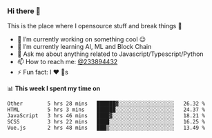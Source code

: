### Hi there 👋

<!--
**a233894432/a233894432** is a ✨ _special_ ✨ repository because its `README.md` (this file) appears on your GitHub profile.

Here are some ideas to get you started:

- 🔭 I’m currently working on ...
- 🌱 I’m currently learning ...
- 👯 I’m looking to collaborate on ...
- 🤔 I’m looking for help with ...
- 💬 Ask me about ...
- 📫 How to reach me: ...
- 😄 Pronouns: ...
- ⚡ Fun fact: ...
-->
 
 
This is the place where I opensource stuff and break things :rofl:

- 🔭 I’m currently working on something cool :wink:
- 🌱 I’m currently learning AI, ML and Block Chain
- 💬 Ask me about anything related to Javascript/Typescript/Python
- 📫 How to reach me: [@233894432](https://twitter.com/233894432)
- ⚡ Fun fact: I :heart: :dog:s

📊 **This week I spent my time on**
<!--START_SECTION:waka-->
```text
Other        5 hrs 28 mins   ██████▓░░░░░░░░░░░░░░░░░░   26.32 % 
HTML         5 hrs 3 mins    ██████░░░░░░░░░░░░░░░░░░░   24.37 % 
JavaScript   3 hrs 46 mins   ████▓░░░░░░░░░░░░░░░░░░░░   18.21 % 
SCSS         3 hrs 22 mins   ████░░░░░░░░░░░░░░░░░░░░░   16.25 % 
Vue.js       2 hrs 48 mins   ███▒░░░░░░░░░░░░░░░░░░░░░   13.49 % 
```
<!--END_SECTION:waka-->
